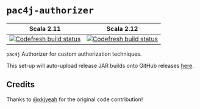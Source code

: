 # `pac4j-authorizer`

| Scala 2.11 | Scala 2.12 |
|:-:|:-:|
| [![Codefresh build status]( https://g.codefresh.io/api/badges/pipeline/dsaid/dsaidgovsg%2Fpac4j-authorizer%2Fscala-2.11?branch=master&key=eyJhbGciOiJIUzI1NiJ9.NWNhNDBjNDA1MTMxODZjZjdhMTUyYjQx.uEnKk6__Qzfhrurzdo57Oly3AhBgrjFWZZrovG-m-8E&type=cf-1)]( https://g.codefresh.io/pipelines/scala-2.11/builds?repoOwner=dsaidgovsg&repoName=pac4j-authorizer&serviceName=dsaidgovsg%2Fpac4j-authorizer&filter=trigger:build~Build;branch:master;pipeline:5d77c964a3bf76b91fb244b6~scala-2.11) | [![Codefresh build status]( https://g.codefresh.io/api/badges/pipeline/dsaid/dsaidgovsg%2Fpac4j-authorizer%2Fscala-2.12?branch=master&key=eyJhbGciOiJIUzI1NiJ9.NWNhNDBjNDA1MTMxODZjZjdhMTUyYjQx.uEnKk6__Qzfhrurzdo57Oly3AhBgrjFWZZrovG-m-8E&type=cf-1)]( https://g.codefresh.io/pipelines/scala-2.12/builds?repoOwner=dsaidgovsg&repoName=pac4j-authorizer&serviceName=dsaidgovsg%2Fpac4j-authorizer&filter=trigger:build~Build;branch:master;pipeline:5d59edb3a2c1d416f9ff809e~scala-2.12) |

`pac4j` Authorizer for custom authorization techniques.

This set-up will auto-upload release JAR builds onto GitHub releases
[here](https://github.com/datagovsg/pac4j-authorizer/releases).

## Credits

Thanks to [@xkjyeah](https://github.com/xkjyeah) for the original code
contribution!
